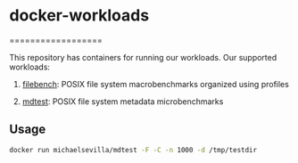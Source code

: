 # docker-workloads
==================

This repository has containers for running our workloads. Our supported workloads:

1. [filebench](http://filebench.sourceforge.net/wiki/index.php/Main_Page): POSIX file system macrobenchmarks organized using profiles

2. [mdtest](https://sourceforge.net/projects/mdtest/): POSIX file system metadata microbenchmarks

Usage
-----

```bash
docker run michaelsevilla/mdtest -F -C -n 1000 -d /tmp/testdir
```

